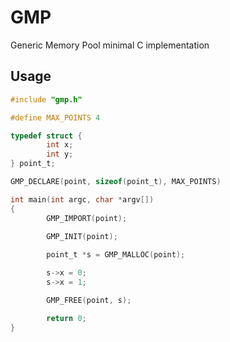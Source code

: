 # GMP
Generic Memory Pool minimal C implementation

## Usage
```c
#include "gmp.h"

#define MAX_POINTS 4

typedef struct {
        int x;
        int y;
} point_t;

GMP_DECLARE(point, sizeof(point_t), MAX_POINTS)

int main(int argc, char *argv[])
{
        GMP_IMPORT(point);

        GMP_INIT(point);
        
        point_t *s = GMP_MALLOC(point);

        s->x = 0;
        s->x = 1;

        GMP_FREE(point, s);

        return 0;
}
```
